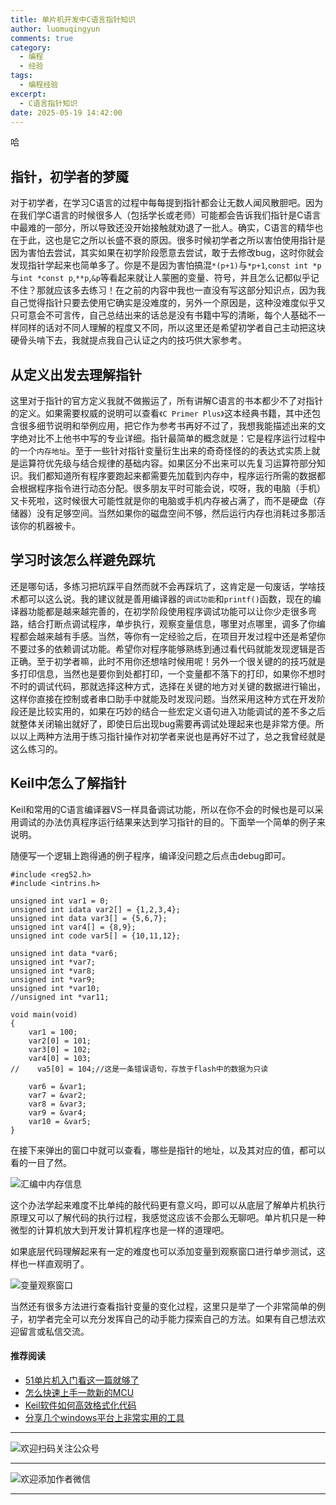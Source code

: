 ```yaml
---
title: 单片机开发中C语言指针知识
author: luomuqingyun
comments: true
category:
  - 编程
  - 经验
tags:
  - 编程经验
excerpt:
  - C语言指针知识
date: 2025-05-19 14:42:00
---
```

哈
## 指针，初学者的梦魇
对于初学者，在学习C语言的过程中每每提到指针都会让无数人闻风散胆吧。因为在我们学C语言的时候很多人（包括学长或老师）可能都会告诉我们指针是C语言中最难的一部分，所以导致还没开始接触就劝退了一批人。确实，C语言的精华也在于此，这也是它之所以长盛不衰的原因。很多时候初学者之所以害怕使用指针是因为害怕去尝试，其实如果在初学阶段愿意去尝试，敢于去修改bug，这时你就会发现指针学起来也简单多了。你是不是因为害怕搞混`*(p+1)`与`*p+1`,`const int *p`与`int *const p`,`**p`,`&p`等看起来就让人蒙圈的变量、符号，并且怎么记都似乎记不住？那就应该多去练习！在之前的内容中我也一直没有写这部分知识点，因为我自己觉得指针只要去使用它确实是没难度的，另外一个原因是，这种没难度似乎又只可意会不可言传，自己总结出来的话总是没有书籍中写的清晰，每个人基础不一样同样的话对不同人理解的程度又不同，所以这里还是希望初学者自己主动把这块硬骨头啃下去，我就提点我自己认证之内的技巧供大家参考。
## 从定义出发去理解指针
这里对于指针的官方定义我就不做搬运了，所有讲解C语言的书本都少不了对指针的定义。如果需要权威的说明可以查看`《C Primer Plus》`这本经典书籍，其中还包含很多细节说明和举例应用，把它作为参考书再好不过了，我想我能描述出来的文字绝对比不上他书中写的专业详细。指针最简单的概念就是：它是程序运行过程中的一个`内存地址`。至于一些针对指针变量衍生出来的奇奇怪怪的的表达式实质上就是运算符优先级与结合规律的基础内容。如果区分不出来可以先复习运算符部分知识。我们都知道所有程序要跑起来都需要先加载到内存中，程序运行所需的数据都会根据程序指令进行动态分配。很多朋友平时可能会说，哎呀，我的电脑（手机）又卡死啦，这时候很大可能性就是你的电脑或手机内存被占满了，而不是硬盘（存储器）没有足够空间。当然如果你的磁盘空间不够，然后运行内存也消耗过多那活该你的机器被卡。
## 学习时该怎么样避免踩坑
还是哪句话，多练习把坑踩平自然而就不会再踩坑了，这肯定是一句废话，学啥技术都可以这么说。我的建议就是善用编译器的`调试功能`和`printf()`函数，现在的编译器功能都是越来越完善的，在初学阶段使用程序调试功能可以让你少走很多弯路，结合打断点调试程序，单步执行，观察变量信息，哪里对点哪里，调多了你编程都会越来越有手感。当然，等你有一定经验之后，在项目开发过程中还是希望你不要过多的依赖调试功能。希望你对程序能够熟练到通过看代码就能发现逻辑是否正确。至于初学者嘛，此时不用你还想啥时候用呢！另外一个很关键的的技巧就是多打印信息，当然也是要你到处都打印，一个变量都不落下的打印，如果你不想时不时的调试代码，那就选择这种方式，选择在关键的地方对关键的数据进行输出，这样你直接在控制或者串口助手中就能及时发现问题。当然采用这种方式在开发阶段还是比较实用的，如果在巧妙的结合一些宏定义语句进入功能调试的差不多之后就整体关闭输出就好了，即使日后出现bug需要再调试处理起来也是非常方便。所以以上两种方法用于练习指针操作对初学者来说也是再好不过了，总之我曾经就是这么练习的。
## Keil中怎么了解指针
Keil和常用的C语言编译器VS一样具备调试功能，所以在你不会的时候也是可以采用调试的办法仿真程序运行结果来达到学习指针的目的。下面举一个简单的例子来说明。

随便写一个逻辑上跑得通的例子程序，编译没问题之后点击debug即可。
```
#include <reg52.h> 
#include <intrins.h> 

unsigned int var1 = 0;
unsigned int idata var2[] = {1,2,3,4};
unsigned int data var3[] = {5,6,7};
unsigned int var4[] = {8,9};
unsigned int code var5[] = {10,11,12};

unsigned int data *var6;
unsigned int *var7;
unsigned int *var8;
unsigned int *var9;
unsigned int *var10;
//unsigned int *var11;

void main(void)
{
    var1 = 100;
    var2[0] = 101;   
    var3[0] = 102;
    var4[0] = 103;
//    va5[0] = 104;//这是一条错误语句，存放于flash中的数据为只读
    
    var6 = &var1;
    var7 = &var2;
    var8 = &var3;
    var9 = &var4;
    var10 = &var5;
}
```
在接下来弹出的窗口中就可以查看，哪些是指针的地址，以及其对应的值，都可以看的一目了然。

![汇编中内存信息](https://files.mdnice.com/user/38598/12869435-8941-4f68-af37-67f47925b3ce.png)

这个办法学起来难度不比单纯的敲代码更有意义吗，即可以从底层了解单片机执行原理又可以了解代码的执行过程，我感觉这应该不会那么无聊吧。单片机只是一种微型的计算机放大到开发计算机程序也是一样的道理吧。

如果底层代码理解起来有一定的难度也可以添加变量到观察窗口进行单步测试，这样也一样直观明了。

![变量观察窗口](https://files.mdnice.com/user/38598/0ca47657-d1d3-438f-80d4-8c3ef0b4fe30.png)

当然还有很多方法进行查看指针变量的变化过程，这里只是举了一个非常简单的例子，初学者完全可以充分发挥自己的动手能力探索自己的方法。如果有自己想法欢迎留言或私信交流。

#### 推荐阅读
- [51单片机入门看这一篇就够了](https://mp.weixin.qq.com/s?__biz=MzI1OTQ4MTg4Ng==&mid=2247485523&idx=1&sn=b7fcd1b86e2467d6f03b1a520c39bb06&chksm=ea790022dd0e893452c4994fa16d63111b16d9878c303712f695b58b7af360b7b18c1ed4b201&token=1711068967&lang=zh_CN#rd)
- [怎么快速上手一款新的MCU](https://mp.weixin.qq.com/s?__biz=MzI1OTQ4MTg4Ng==&mid=2247485581&idx=1&sn=b36e6536717774f7931c7aa93d5b237a&chksm=ea7900fcdd0e89ea0db13737720edc996fcb3fdbab3e43b4a92316240ac66d4b5a8bf9a07e78&token=466212876&lang=zh_CN#rd)
- [Keil软件如何高效格式化代码](https://mp.weixin.qq.com/s?__biz=MzI1OTQ4MTg4Ng==&mid=2247485572&idx=1&sn=17cefa35d9d660083d419a7e9b6db6f7&chksm=ea7900f5dd0e89e35b65ba26354cc69ad24f686d8e18abd34e0932567a9345e8c9ed653eee6b&token=1711068967&lang=zh_CN#rd)
- [分享几个windows平台上非常实用的工具](https://mp.weixin.qq.com/s?__biz=MzI1OTQ4MTg4Ng==&mid=2247485420&idx=2&sn=728ca4abbadf7caf51c392e7d7045cbe&chksm=ea790f9ddd0e868b9fa162c80db1876199845f387bbe851c8d38a4e8412329ae635916c13cfb&token=1711068967&lang=zh_CN#rd)


----
![欢迎扫码关注公众号](https://files.mdnice.com/user/38598/659b642c-fcce-4f9c-becc-038eadd2c655.jpg)

----
![欢迎添加作者微信](https://files.mdnice.com/user/38598/37e7b97e-a5c7-44d1-9e48-bbe22ab3141d.jpg)

----